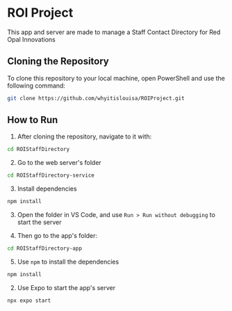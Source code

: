 # ROI Project

This app and server are made to manage a Staff Contact Directory for Red Opal Innovations

## Cloning the Repository

To clone this repository to your local machine, open PowerShell and use the following command:

```bash
git clone https://github.com/whyitislouisa/ROIProject.git
```

## How to Run

1. After cloning the repository, navigate to it with:

```bash
cd ROIStaffDirectory
```

2. Go to the web server's folder

```bash
cd ROIStaffDirectory-service
```

3. Install dependencies

```bash
npm install
```

3. Open the folder in VS Code, and use `Run > Run without debugging` to start the server


4. Then go to the app's folder:

```bash
cd ROIStaffDirectory-app
```

5. Use `npm` to install the dependencies

```bash
npm install
```

2. Use Expo to start the app's server

```bash
npx expo start
```